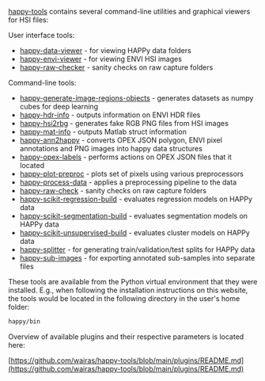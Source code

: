 [happy-tools](https://github.com/wairas/happy-tools) contains several command-line 
utilities and graphical viewers for HSI files:

User interface tools:

* [happy-data-viewer](happy-data-viewer.md) - for viewing HAPPy data folders
* [happy-envi-viewer](happy-envi-viewer.md) - for viewing ENVI HSI images
* [happy-raw-checker](happy-raw-checker.md) - sanity checks on raw capture folders

Command-line tools:

* [happy-generate-image-regions-objects](happy-generate-image-regions-objects.md) - generates datasets as numpy cubes for deep learning
* [happy-hdr-info](happy-hdr-info.md) - outputs information on ENVI HDR files
* [happy-hsi2rbg](happy-hsi2rbg.md) - generates fake RGB PNG files from HSI images
* [happy-mat-info](happy-mat-info.md) - outputs Matlab struct information
* [happy-ann2happy](happy-ann2happy) - converts OPEX JSON polygon, ENVI pixel annotations and PNG images into happy data structures
* [happy-opex-labels](happy-opex-labels.md) - performs actions on OPEX JSON files that it located
* [happy-plot-preproc](happy-plot-preproc.md) - plots set of pixels using various preprocessors
* [happy-process-data](happy-process-data.md) - applies a preprocessing pipeline to the data
* [happy-raw-check](happy-raw-check.md) - sanity checks on raw capture folders
* [happy-scikit-regression-build](happy-scikit-regression-build.md) - evaluates regression models on HAPPy data
* [happy-scikit-segmentation-build](happy-scikit-segmentation-build.md) - evaluates segmentation models on HAPPy data
* [happy-scikit-unsupervised-build](happy-scikit-unsupervised-build.md) - evaluates cluster models on HAPPy data
* [happy-splitter](happy-splitter.md) - for generating train/validation/test splits for HAPPy data
* [happy-sub-images](happy-sub-images.md) - for exporting annotated sub-samples into separate files

These tools are available from the Python virtual environment that they were
installed. E.g., when following the installation instructions on this website,
the tools would be located in the following directory in the user's home folder:

```bash
happy/bin
```

Overview of available plugins and their respective parameters is located here:

[https://github.com/wairas/happy-tools/blob/main/plugins/README.md](https://github.com/wairas/happy-tools/blob/main/plugins/README.md)
